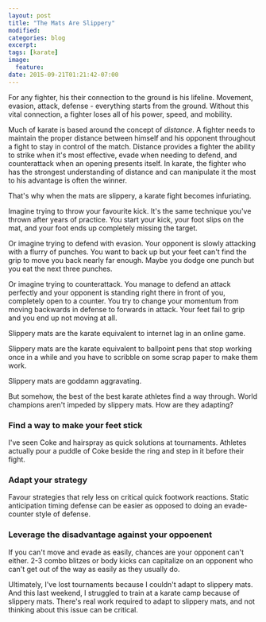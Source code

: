 ```yaml
---
layout: post
title: "The Mats Are Slippery"
modified:
categories: blog
excerpt:
tags: [karate]
image:
  feature:
date: 2015-09-21T01:21:42-07:00
---
```

For any fighter, his their connection to the ground is his lifeline. Movement, evasion, attack, defense - everything starts from the ground. Without this vital connection, a fighter loses all of his power, speed, and mobility.

Much of karate is based around the concept of *distance*. A fighter needs to maintain the proper distance between himself and his opponent throughout a fight to stay in control of the match. Distance provides a fighter the ability to strike when it's most effective, evade when needing to defend, and counterattack when an opening presents itself. In karate, the fighter who has the strongest understanding of distance and can manipulate it the most to his advantage is often the winner.

That's why when the mats are slippery, a karate fight becomes infuriating.

Imagine trying to throw your favourite kick. It's the same technique you've thrown after years of practice. You start your kick, your foot slips on the mat, and your foot ends up completely missing the target.

Or imagine trying to defend with evasion. Your opponent is slowly attacking with a flurry of punches. You want to back up but your feet can't find the grip to move you back nearly far enough. Maybe you dodge one punch but you eat the next three punches.

Or imagine trying to counterattack. You manage to defend an attack perfectly and your opponent is standing right there in front of you, completely open to a counter. You try to change your momentum from moving backwards in defense to forwards in attack. Your feet fail to grip and you end up not moving at all.

Slippery mats are the karate equivalent to internet lag in an online game. 

Slippery mats are the karate equivalent to ballpoint pens that stop working once in a while and you have to scribble on some scrap paper to make them work.

Slippery mats are goddamn aggravating.

But somehow, the best of the best karate athletes find a way through. World champions aren't impeded by slippery mats. How are they adapting?

### Find a way to make your feet stick ###
I've seen Coke and hairspray as quick solutions at tournaments. Athletes actually pour a puddle of Coke beside the ring and step in it before their fight.

### Adapt your strategy ###
Favour strategies that rely less on critical quick footwork reactions. Static anticipation timing defense can be easier as opposed to doing an evade-counter style of defense.

### Leverage the disadvantage against your oppoenent ###
If you can't move and evade as easily, chances are your opponent can't either. 2-3 combo blitzes or body kicks can capitalize on an opponent who can't get out of the way as easily as they usually do.

Ultimately, I've lost tournaments because I couldn't adapt to slippery mats. And this last weekend, I struggled to train at a karate camp because of slippery mats. There's real work required to adapt to slippery mats, and not thinking about this issue can be critical.
